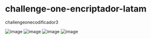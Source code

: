 # challenge-one-encriptador-latam
challengeonecodificador3

![image](https://user-images.githubusercontent.com/112452831/190285316-80bd2218-350d-456f-b98e-d5846f069afb.png)
![image](https://user-images.githubusercontent.com/112452831/190285391-e3d667e1-be32-4b61-ba65-971bf1fae891.png)
![image](https://user-images.githubusercontent.com/112452831/190285438-4a851d25-93c6-4a4a-aeac-5b402f2f80eb.png)
![image](https://user-images.githubusercontent.com/112452831/190285479-789e6729-d118-49d3-9431-d7894554cd9c.png)

